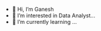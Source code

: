 - 👋 Hi, I’m Ganesh
- 👀 I’m interested in Data Analyst...
- 🌱 I’m currently learning  ...
  
<!---
AA1-34-Ganesh/AA1-34-Ganesh is a ✨ special ✨ repository because its `README.md` (this file) appears on your GitHub profile.
You can click the Preview link to take a look at your changes.
--->
